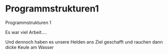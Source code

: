 # Programmstrukturen1
Programmstrukturen 1

Es war viel Arbeit....

Und dennoch haben es unsere Helden ans Ziel geschafft und rauchen dann dicke Keule am Wasser
